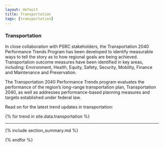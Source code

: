 ```yaml
---
layout: default
title: Transportation
tags: [transportation]
---
```


### Transportation

In close collaboration with PSRC stakeholders, the Transportation 2040 Performance Trends Program has been developed to identify measurable ways to tell the story as to how regional goals are being achieved. Transportation outcome measures have been identified in key areas, including: Environment, Health, Equity, Safety, Security, Mobility, Finance and Maintenance and Preservation.

The Transportation 2040 Performance Trends program evaluates the performance of the region’s long-range transportation plan, Transportation 2040, as well as addresses performance-based planning measures and targets established under federal law.

Read on for the latest trend updates in transportation:

{% for trend in site.data.transportation %}

---
{% include section_summary.md %}

{% endfor %}
